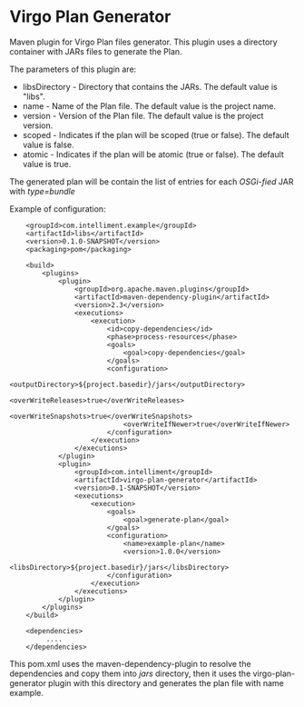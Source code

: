 Virgo Plan Generator
====================

Maven plugin for Virgo Plan files generator. This plugin uses a directory container with JARs files to generate the Plan.

The parameters of this plugin are:

* libsDirectory - Directory that contains the JARs. The default value is "libs". 
* name - Name of the Plan file. The default value is the project name.
* version - Version of the Plan file. The default value is the project version.
* scoped - Indicates if the plan will be scoped (true or false). The default value is false.
* atomic - Indicates if the plan will be atomic (true or false). The default value is true.

The generated plan will be contain the list of entries for each _OSGi-fied_ JAR with _type=bundle_

Example of configuration:

		<groupId>com.intelliment.example</groupId>
		<artifactId>libs</artifactId>
		<version>0.1.0-SNAPSHOT</version>
		<packaging>pom</packaging>
		
		<build>
			<plugins>
				<plugin>
					<groupId>org.apache.maven.plugins</groupId>
					<artifactId>maven-dependency-plugin</artifactId>
					<version>2.3</version>
					<executions>
						<execution>
							<id>copy-dependencies</id>
							<phase>process-resources</phase>
							<goals>
								<goal>copy-dependencies</goal>
							</goals>
							<configuration>
								<outputDirectory>${project.basedir}/jars</outputDirectory>
								<overWriteReleases>true</overWriteReleases>
								<overWriteSnapshots>true</overWriteSnapshots>
								<overWriteIfNewer>true</overWriteIfNewer>
							</configuration>
						</execution>
					</executions>
				</plugin>
				<plugin>
					<groupId>com.intelliment</groupId>
					<artifactId>virgo-plan-generator</artifactId>
					<version>0.1-SNAPSHOT</version>
					<executions>
						<execution>
							<goals>
								<goal>generate-plan</goal>
							</goals>
							<configuration>
								<name>example-plan</name>
								<version>1.0.0</version>
								<libsDirectory>${project.basedir}/jars</libsDirectory>
							</configuration>
						</execution>
					</executions>
				</plugin>
			</plugins>
		</build>
		
		<dependencies>
			 ....
		</dependencies>
		
This pom.xml uses the maven-dependency-plugin to resolve the dependencies and copy them into _jars_ directory, then it uses 
the virgo-plan-generator plugin with this directory and generates the plan file with name example.  